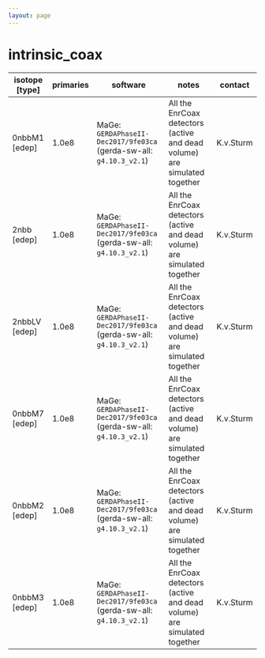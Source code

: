 ```yaml
---
layout: page
---
```


# intrinsic_coax

| isotope [type] | primaries | software | notes | contact |
| -- | -- | -- | -- | -- |
| 0nbbM1 [edep] | 1.0e8 | MaGe: `GERDAPhaseII-Dec2017/9fe03ca` (gerda-sw-all: `g4.10.3_v2.1`) | All the EnrCoax detectors (active and dead volume) are simulated together | K.v.Sturm |
| 2nbb [edep] | 1.0e8 | MaGe: `GERDAPhaseII-Dec2017/9fe03ca` (gerda-sw-all: `g4.10.3_v2.1`) | All the EnrCoax detectors (active and dead volume) are simulated together | K.v.Sturm |
| 2nbbLV [edep] | 1.0e8 | MaGe: `GERDAPhaseII-Dec2017/9fe03ca` (gerda-sw-all: `g4.10.3_v2.1`) | All the EnrCoax detectors (active and dead volume) are simulated together | K.v.Sturm |
| 0nbbM7 [edep] | 1.0e8 | MaGe: `GERDAPhaseII-Dec2017/9fe03ca` (gerda-sw-all: `g4.10.3_v2.1`) | All the EnrCoax detectors (active and dead volume) are simulated together | K.v.Sturm |
| 0nbbM2 [edep] | 1.0e8 | MaGe: `GERDAPhaseII-Dec2017/9fe03ca` (gerda-sw-all: `g4.10.3_v2.1`) | All the EnrCoax detectors (active and dead volume) are simulated together | K.v.Sturm |
| 0nbbM3 [edep] | 1.0e8 | MaGe: `GERDAPhaseII-Dec2017/9fe03ca` (gerda-sw-all: `g4.10.3_v2.1`) | All the EnrCoax detectors (active and dead volume) are simulated together | K.v.Sturm |
